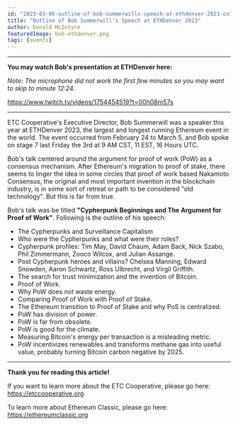```yaml
---
id: "2023-03-06-outline-of-bob-summerwills-speech-at-ethdenver-2023-cn"
title: "Outline of Bob Summerwill's Speech at ETHDenver 2023"
author: Donald McIntyre
featuredImage: bob-ethdenver.png
tags: [events]
---
```


---
**You may watch Bob's presentation at ETHDenver here:**

*Note: The microphone did not work the first few minutes so you may want to skip to minute 12:24.*

https://www.twitch.tv/videos/1754454519?t=00h08m57s

---

ETC Cooperative's Executive Director, Bob Summerwill was a speaker this year at ETHDenver 2023, the largest and longest running Ethereum event in the world. The event occurred from February 24 to March 5, and Bob spoke on stage 7 last Friday the 3rd at 9 AM CST, 11 EST, 16 Hours UTC.

Bob's talk centered around the argument for proof of work (PoW) as a consensus mechanism. After Ethereum's migration to proof of stake, there seems to linger the idea in some circles that proof of work based Nakamoto Consensus, the original and most important invention in the blockchain industry, is in some sort of retreat or path to be considered "old technology". But this is far from true.

Bob's talk was be titled **"Cypherpunk Beginnings and The Argument for Proof of Work"**. Following is the outline of his speech:

- The Cypherpunks and Surveillance Capitalism
- Who were the Cypherpunks and what were their roles?
- Cypherpunk profiles: Tim May, David Chaum, Adam Back, Nick Szabo, Phil Zimmermann, Zooco Wilcox, and Julian Assange.
- Post Cypherpunk heroes and villains? Chelsea Manning, Edward Snowden, Aaron Schwartz, Ross Ulbrecht, and Virgil Griffith.
- The search for trust minimization and the invention of Bitcoin.
- Proof of Work.
- Why PoW does not waste energy.
- Comparing Proof of Work with Proof of Stake.
- The Ethereum transition to Proof of Stake and why PoS is centralized.
- PoW has division of power.
- PoW is far from obsolete.
- PoW is good for the climate.
- Measuring Bitcoin's energy per transaction is a misleading metric.
- PoW incentivizes renewables and transforms methane gas into useful value, probably turning Bitcoin carbon negative by 2025.

--- 

**Thank you for reading this article!**

If you want to learn more about the ETC Cooperative, please go here: https://etccooperative.org

To learn more about Ethereum Classic, please go here: https://ethereumclassic.org
